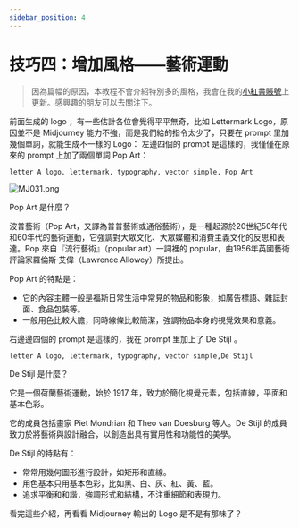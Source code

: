 ```yaml
---
sidebar_position: 4
---
```


# 技巧四：增加風格——藝術運動

> 因為篇幅的原因，本教程不會介紹特別多的風格，我會在我的[小紅書賬號](https://www.xiaohongshu.com/user/profile/6073d38d00000000010068a6?xhsshare=CopyLink&appuid=6073d38d00000000010068a6&apptime=1679646639)上更新。感興趣的朋友可以去關注下。

前面生成的 logo ，有一些估計各位會覺得平平無奇，比如 Lettermark Logo，原因並不是 Midjourney 能力不強，而是我們給的指令太少了，只要在 prompt 里加幾個單詞，就能生成不一樣的 Logo：
左邊四個的 prompt 是這樣的，我僅僅在原來的 prompt 上加了兩個單詞 Pop Art：

```other
letter A logo, lettermark, typography, vector simple, Pop Art
```

![MJ031.png](https://res.craft.do/user/full/d845172f-becd-4255-bf79-d722098b2d83/doc/15EA26B6-9B49-4076-B8D8-DFE53ABD52C8/8A4D874C-EC41-40D0-B6CC-3BE64BF86D8C_2/s6gX0xQ1bLlOpxf7nWTvF5dxtj97VLXhayhDBTJxOA8z/MJ031.png)

Pop Art 是什麼？

波普藝術（Pop Art，又譯為普普藝術或通俗藝術），是一種起源於20世紀50年代和60年代的藝術運動，它強調對大眾文化、大眾媒體和消費主義文化的反思和表達。Pop 來自『流行藝術』（popular art）一詞裡的 popular，由1956年英國藝術評論家羅倫斯·艾偉（Lawrence Allowey）所提出。

Pop Art 的特點是：

- 它的內容主體一般是福斯日常生活中常見的物品和影象，如廣告標語、雜誌封面、食品包裝等。
- 一般用色比較大膽，同時線條比較簡潔，強調物品本身的視覺效果和意義。

右邊邊四個的 prompt 是這樣的，我在 prompt 里加上了 De Stijl 。

```other
letter A logo, lettermark, typography, vector simple,De Stijl
```

De Stijl 是什麼？

它是一個荷蘭藝術運動，始於 1917 年，致力於簡化視覺元素，包括直線，平面和基本色彩。

它的成員包括畫家 Piet Mondrian 和 Theo van Doesburg 等人。De Stijl 的成員致力於將藝術與設計融合，以創造出具有實用性和功能性的美學。

De Stijl 的特點有：

- 常常用幾何圖形進行設計，如矩形和直線。
- 用色基本只用基本色彩，比如黑、白、灰、紅、黃、藍。
- 追求平衡和和諧，強調形式和結構，不注重細節和表現力。

看完這些介紹，再看看 Midjourney 輸出的 Logo 是不是有那味了？